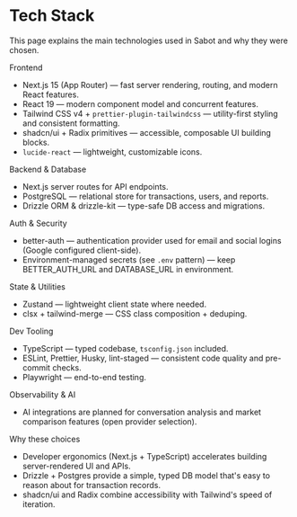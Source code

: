 # Tech Stack

This page explains the main technologies used in Sabot and why they were chosen.

Frontend

- Next.js 15 (App Router) — fast server rendering, routing, and modern React features.
- React 19 — modern component model and concurrent features.
- Tailwind CSS v4 + `prettier-plugin-tailwindcss` — utility-first styling and consistent formatting.
- shadcn/ui + Radix primitives — accessible, composable UI building blocks.
- `lucide-react` — lightweight, customizable icons.

Backend & Database

- Next.js server routes for API endpoints.
- PostgreSQL — relational store for transactions, users, and reports.
- Drizzle ORM & drizzle-kit — type-safe DB access and migrations.

Auth & Security

- better-auth — authentication provider used for email and social logins (Google configured client-side).
- Environment-managed secrets (see `.env` pattern) — keep BETTER_AUTH_URL and DATABASE_URL in environment.

State & Utilities

- Zustand — lightweight client state where needed.
- clsx + tailwind-merge — CSS class composition + deduping.

Dev Tooling

- TypeScript — typed codebase, `tsconfig.json` included.
- ESLint, Prettier, Husky, lint-staged — consistent code quality and pre-commit checks.
- Playwright — end-to-end testing.

Observability & AI

- AI integrations are planned for conversation analysis and market comparison features (open provider selection).

Why these choices

- Developer ergonomics (Next.js + TypeScript) accelerates building server-rendered UI and APIs.
- Drizzle + Postgres provide a simple, typed DB model that's easy to reason about for transaction records.
- shadcn/ui and Radix combine accessibility with Tailwind's speed of iteration.
